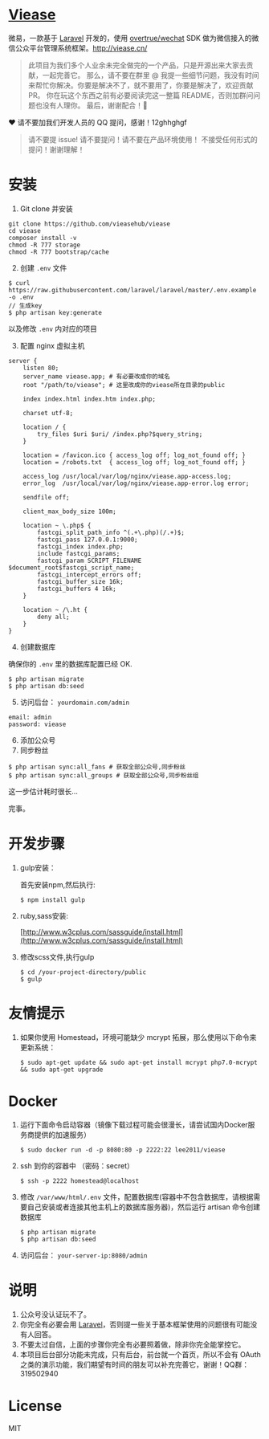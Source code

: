 # [Viease](http://viease.cn/)

微易，一款基于 [Laravel](http://laravel.com) 开发的，使用 [overtrue/wechat](https://github.com/overtrue/wechat) SDK 做为微信接入的微信公众平台管理系统框架。http://viease.cn/

> 此项目为我们多个人业余未完全做完的一个产品，只是开源出来大家去贡献，一起完善它。
> 那么，请不要在群里 @ 我提一些细节问题，我没有时间来帮忙你解决。你要是解决不了，就不要用了，你要是解决了，欢迎贡献 PR。
> 你在玩这个东西之前有必要阅读完这一整篇 README，否则加群问问题也没有人理你。
> 最后，谢谢配合！:pray:

:heart: 请不要加我们开发人员的 QQ 提问，感谢！12ghhghgf

> 请不要提 issue! 请不要提问！请不要在产品环境使用！
> 不接受任何形式的提问！谢谢理解！

# 安装

1. Git clone 并安装

 ```shell
 git clone https://github.com/vieasehub/viease
 cd viease
 composer install -v
 chmod -R 777 storage
 chmod -R 777 bootstrap/cache
 ```

2. 创建 `.env` 文件

 ```shell
 $ curl https://raw.githubusercontent.com/laravel/laravel/master/.env.example -o .env
 // 生成key
 $ php artisan key:generate
 ```

 以及修改 `.env` 内对应的项目

3. 配置 nginx 虚拟主机

 ```
 server {
     listen 80;
     server_name viease.app; # 有必要改成你的域名
     root "/path/to/viease"; # 这里改成你的viease所在目录的public

     index index.html index.htm index.php;

     charset utf-8;

     location / {
         try_files $uri $uri/ /index.php?$query_string;
     }

     location = /favicon.ico { access_log off; log_not_found off; }
     location = /robots.txt  { access_log off; log_not_found off; }

     access_log /usr/local/var/log/nginx/viease.app-access.log;
     error_log  /usr/local/var/log/nginx/viease.app-error.log error;

     sendfile off;

     client_max_body_size 100m;

     location ~ \.php$ {
         fastcgi_split_path_info ^(.+\.php)(/.+)$;
         fastcgi_pass 127.0.0.1:9000;
         fastcgi_index index.php;
         include fastcgi_params;
         fastcgi_param SCRIPT_FILENAME $document_root$fastcgi_script_name;
         fastcgi_intercept_errors off;
         fastcgi_buffer_size 16k;
         fastcgi_buffers 4 16k;
     }

     location ~ /\.ht {
         deny all;
     }
 }
 ```
4. 创建数据库

 确保你的 `.env` 里的数据库配置已经 OK.

 ```shell
 $ php artisan migrate
 $ php artisan db:seed
 ```

5. 访问后台： `yourdomain.com/admin`

 ```
 email: admin
 password: viease
 ```

6. 添加公众号
7. 同步粉丝

 ```shell
 $ php artisan sync:all_fans # 获取全部公众号,同步粉丝
 $ php artisan sync:all_groups # 获取全部公众号,同步粉丝组
 ```
 这一步估计耗时很长...

完事。


# 开发步骤

1. gulp安装：

   首先安装npm,然后执行:

    ```shell
    $ npm install gulp
    ```
2. ruby,sass安装:

   [http://www.w3cplus.com/sassguide/install.html](http://www.w3cplus.com/sassguide/install.html)

3. 修改scss文件,执行gulp
    ```shell
    $ cd /your-project-directory/public
    $ gulp
    ```

# 友情提示

1. 如果你使用 Homestead，环境可能缺少 mcrypt 拓展，那么使用以下命令来更新系统：

    ```shell
    $ sudo apt-get update && sudo apt-get install mcrypt php7.0-mcrypt && sudo apt-get upgrade
    ```

# Docker

1. 运行下面命令启动容器（镜像下载过程可能会很漫长，请尝试国内Docker服务商提供的加速服务）

    ```shell
    $ sudo docker run -d -p 8080:80 -p 2222:22 lee2011/viease
    ```

2. ssh 到你的容器中 （密码：secret）

    ```shell
    $ ssh -p 2222 homestead@localhost
    ```

3. 修改 `/var/www/html/.env` 文件，配置数据库(容器中不包含数据库，请根据需要自己安装或者连接其他主机上的数据库服务器)，然后运行 artisan 命令创建数据库

    ```shell
    $ php artisan migrate
    $ php artisan db:seed
    ```

4. 访问后台： `your-server-ip:8080/admin`


# 说明

1. 公众号没认证玩不了。
1. 你完全有必要会用 [Laravel](http://laravel.com)，否则提一些关于基本框架使用的问题很有可能没有人回答。
1. 不要太过自信，上面的步骤你完全有必要照着做，除非你完全能掌控它。
1. 本项目后台部分功能未完成，只有后台，前台就一个首页，所以不会有 OAuth 之类的演示功能，我们期望有时间的朋友可以补充完善它，谢谢！QQ群：319502940

# License

MIT